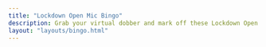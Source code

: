 ```yaml
---
title: "Lockdown Open Mic Bingo"
description: Grab your virtual dobber and mark off these Lockdown Open Mic events as you see them. Play along during the live show every tuesday at 8pm BST.
layout: "layouts/bingo.html"
---
```

